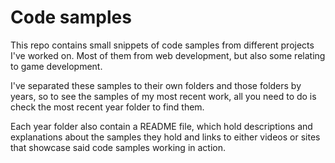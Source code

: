 # Code samples

This repo contains small snippets of code samples from different projects I've worked on. Most of them from web development, but also some relating to game development.

I've separated these samples to their own folders and those folders by years, so to see the samples of my most recent work, all you need to do is check the most recent year folder to find them.

Each year folder also contain a README file, which hold descriptions and explanations about the samples they hold and links to either videos or sites that showcase said code samples working in action.

